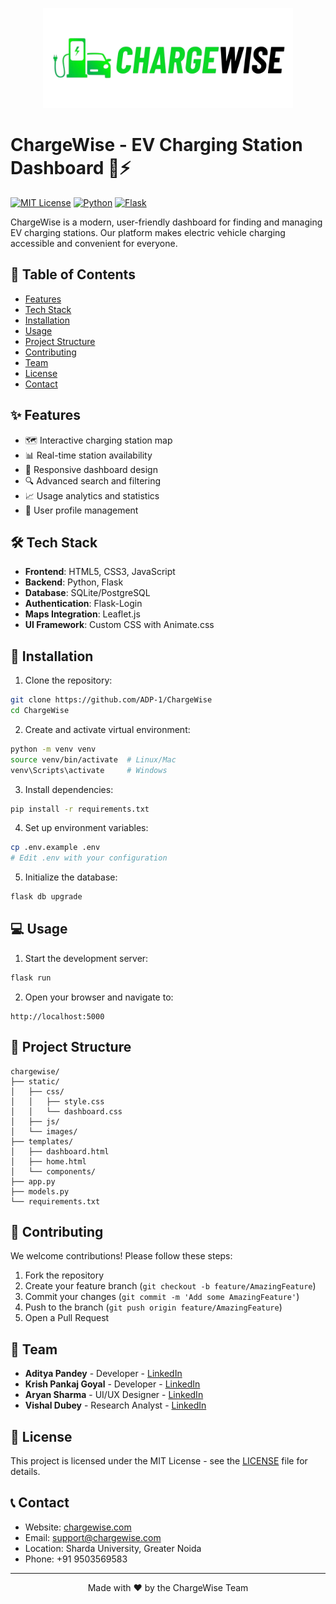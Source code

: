<p align="center">
  <img src="static/images/logo.png" alt="ChargeWise Logo" width="400" height="auto">
</p>

# ChargeWise - EV Charging Station Dashboard 🚗⚡

[![MIT License](https://img.shields.io/badge/License-MIT-green.svg)](https://choosealicense.com/licenses/mit/)
[![Python](https://img.shields.io/badge/Python-3.8%2B-blue)](https://www.python.org/)
[![Flask](https://img.shields.io/badge/Flask-2.0%2B-lightgrey)](https://flask.palletsprojects.com/)

ChargeWise is a modern, user-friendly dashboard for finding and managing EV charging stations. Our platform makes electric vehicle charging accessible and convenient for everyone.



## 📑 Table of Contents

- [Features](#features)
- [Tech Stack](#tech-stack)
- [Installation](#installation)
- [Usage](#usage)
- [Project Structure](#project-structure)
- [Contributing](#contributing)
- [Team](#team)
- [License](#license)
- [Contact](#contact)

## ✨ Features

- 🗺️ Interactive charging station map
- 📊 Real-time station availability
- 📱 Responsive dashboard design
- 🔍 Advanced search and filtering
- 📈 Usage analytics and statistics
- 👥 User profile management

## 🛠️ Tech Stack

- **Frontend**: HTML5, CSS3, JavaScript
- **Backend**: Python, Flask
- **Database**: SQLite/PostgreSQL
- **Authentication**: Flask-Login
- **Maps Integration**: Leaflet.js
- **UI Framework**: Custom CSS with Animate.css

## 🚀 Installation

1. Clone the repository:
```bash
git clone https://github.com/ADP-1/ChargeWise
cd ChargeWise
```

2. Create and activate virtual environment:
```bash
python -m venv venv
source venv/bin/activate  # Linux/Mac
venv\Scripts\activate     # Windows
```

3. Install dependencies:
```bash
pip install -r requirements.txt
```

4. Set up environment variables:
```bash
cp .env.example .env
# Edit .env with your configuration
```

5. Initialize the database:
```bash
flask db upgrade
```

## 💻 Usage

1. Start the development server:
```bash
flask run
```

2. Open your browser and navigate to:
```
http://localhost:5000
```

## 📁 Project Structure

```
chargewise/
├── static/
│   ├── css/
│   │   ├── style.css
│   │   └── dashboard.css
│   ├── js/
│   └── images/
├── templates/
│   ├── dashboard.html
│   ├── home.html
│   └── components/
├── app.py
├── models.py
└── requirements.txt
```

## 🤝 Contributing

We welcome contributions! Please follow these steps:

1. Fork the repository
2. Create your feature branch (`git checkout -b feature/AmazingFeature`)
3. Commit your changes (`git commit -m 'Add some AmazingFeature'`)
4. Push to the branch (`git push origin feature/AmazingFeature`)
5. Open a Pull Request

## 👥 Team

- **Aditya Pandey** - Developer - [LinkedIn](https://www.linkedin.com/in/adhax)
- **Krish Pankaj Goyal** - Developer - [LinkedIn](https://www.linkedin.com/in/krish-goyal)
- **Aryan Sharma** - UI/UX Designer - [LinkedIn](https://www.linkedin.com/in/aryan-sharma-9a84142bb)
- **Vishal Dubey** - Research Analyst - [LinkedIn](https://www.linkedin.com/in/vishal-dubey-8218052a6)

## 📄 License

This project is licensed under the MIT License - see the [LICENSE](LICENSE) file for details.

## 📞 Contact

- Website: [chargewise.com](https://chargewise.com)
- Email: support@chargewise.com
- Location: Sharda University, Greater Noida
- Phone: +91 9503569583

---

<p align="center">Made with ❤️ by the ChargeWise Team</p>